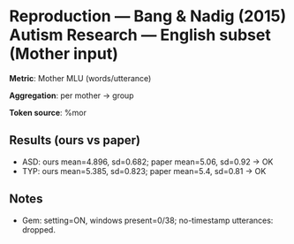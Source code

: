 # Reproduction — Bang & Nadig (2015) Autism Research — English subset (Mother input)

**Metric**: Mother MLU (words/utterance)

**Aggregation**: per mother → group

**Token source**: %mor

## Results (ours vs paper)

- ASD: ours mean=4.896, sd=0.682; paper mean=5.06, sd=0.92 → OK
- TYP: ours mean=5.385, sd=0.823; paper mean=5.4, sd=0.81 → OK

## Notes
- Gem: setting=ON, windows present=0/38; no-timestamp utterances: dropped.